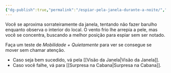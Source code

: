 ```yaml
---
{"dg-publish":true,"permalink":"/espiar-pela-janela-durante-a-noite/","tags":["RPG/livro-jogo/Draegeni/story-points"],"created":"2024-12-06T15:47:59.159-05:00","updated":"2024-12-27T16:41:20.382-05:00"}
---
```



Você se aproxima sorrateiramente da janela, tentando não fazer barulho enquanto observa o interior do local. O vento frio lhe arrepia a pele, mas você se concentra, buscando a melhor posição para espiar sem ser notado.

Faça um teste de *Mobilidade + Quietamente* para ver se consegue se mover sem chamar atenção.

- Caso seja bem sucedido, vá pela [[Visão da Janela\|Visão da Janela]].
- Caso você falhe, vá para [[Surpresa na Cabana\|Surpresa na Cabana]].
